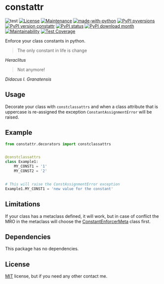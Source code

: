 # constattr

![test](https://github.com/diegojromerolopez/constattr/actions/workflows/test.yml/badge.svg)
[![License](https://img.shields.io/badge/License-MIT-blue.svg)](https://opensource.org/licenses/MIT)
[![Maintenance](https://img.shields.io/badge/Maintained%3F-yes-green.svg)](https://github.com/diegojromerolopez/constattr/graphs/commit-activity)
[![made-with-python](https://img.shields.io/badge/Made%20with-Python-1f425f.svg)](https://www.python.org/)
[![PyPI pyversions](https://img.shields.io/pypi/pyversions/constattr.svg)](https://pypi.python.org/pypi/constattr/)
[![PyPI version constattr](https://badge.fury.io/py/constattr.svg)](https://pypi.python.org/pypi/constattr/)
[![PyPI status](https://img.shields.io/pypi/status/constattr.svg)](https://pypi.python.org/pypi/constattr/)
[![PyPI download month](https://img.shields.io/pypi/dm/constattr.svg)](https://pypi.python.org/pypi/constattr/)
[![Maintainability](https://api.codeclimate.com/v1/badges/5317e9072a41570ae66e/maintainability)](https://codeclimate.com/github/diegojromerolopez/constattr/maintainability)
[![Test Coverage](https://api.codeclimate.com/v1/badges/5317e9072a41570ae66e/test_coverage)](https://codeclimate.com/github/diegojromerolopez/constattr/test_coverage)

Enforce your class constants in python.

> The only constant in life is change

*Heraclitus*

> Not anymore!

*Didacus I. Granatensis*

## Usage
Decorate your class with `constclassattrs` and when a class attribute that is uppercase
is re-assigned the exception `ConstantAssignmentError` will be raised.

## Example

```python
from constattr.decorators import constclassattrs


@constclassattrs
class Example1:
    MY_CONST1 = '1'
    MY_CONST2 = '2'


# This will raise the ConstAssignmentError exception
Example1.MY_CONST1 = 'new value for the constant'
```

## Limitations
If your class has a metaclass defined, it will work, but in case of conflict
the MRO in the metaclass will choose the [ConstantEnforcerMeta](/constattr/const_enforcer_meta.py)
class first.

## Dependencies
This package has no dependencies.

## License
[MIT](LICENSE) license, but if you need any other contact me.
